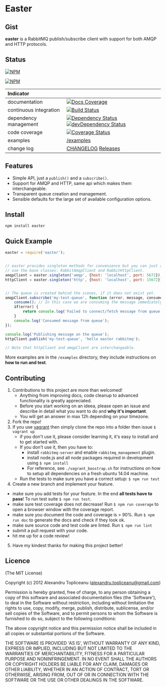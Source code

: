 # Easter

## Gist

**easter** is a RabbitMQ publish/subscribe client with support for both AMQP and HTTP protocols.

## Status

[![NPM](https://nodei.co/npm/easter.png?downloads=true&stars=true)](https://nodei.co/npm/easter/)

[![NPM](https://nodei.co/npm-dl/easter.png?months=12)](https://nodei.co/npm-dl/easter/)

| Indicator              |                                                                          |
|:-----------------------|:-------------------------------------------------------------------------|
| documentation          | [![Docs Coverage](https://img.shields.io/badge/docs-100%25-green.svg)](http://topliceanu.github.io/easter) |
| continuous integration | [![Build Status](https://travis-ci.org/topliceanu/easter.svg?branch=master)](https://travis-ci.org/topliceanu/easter) |
| dependency management  | [![Dependency Status](https://david-dm.org/topliceanu/easter.svg?style=flat)](https://david-dm.org/topliceanu/easter) [![devDependency Status](https://david-dm.org/topliceanu/easter/dev-status.svg?style=flat)](https://david-dm.org/topliceanu/easter#info=devDependencies) |
| code coverage          | [![Coverage Status](https://coveralls.io/repos/topliceanu/easter/badge.svg?branch=master)](https://coveralls.io/r/topliceanu/easter?branch=master) |
| examples               | [/examples](https://github.com/topliceanu/easter/tree/master/examples) |
| change log             | [CHANGELOG](https://github.com/topliceanu/easter/blob/master/CHANGELOG.md) [Releases](https://github.com/topliceanu/easter/releases) |

## Features

- Simple API, just a `publish()` and a `subscribe()`.
- Support for AMQP and HTTP, same api which makes them interchangeable.
- Transparent queue creation and management.
- Sensible defaults for the large set of available configuration options.

## Install

```shell
npm install easter
```

## Quick Example

```javascript
easter = require('easter');


// easter provides singleton methods for convenience but you can just as well
// use the base classes: RabbitAmqpClient and RabbitHttpClient.
amqpClient = easter.singleton('amqp', {host: 'localhost', port: 5672});
httpClient = easter.singleton('http', {host: 'localhost', port: 15672});


// The queue is created behind the scenes, if it does not exist yet.
amqpClient.subscribe('my-test-queue', function (error, message, consume) {
    consume(); // In this case we are consuming the message immediately!
    if(error) {
        return console.log('Failed to connect/fetch message from queue', error);
    }
    console.log('Consumed message from queue');
});

console.log('Publishing message on the queue');
httpClient.publish('my-test-queue', 'hello easter rabbitmq');

// Note that httpClient and amqpClient are interchangeable.
```

More examples are in the `/examples` directory, they include instructions on __how to run and test__.

## Contributing

1. Contributions to this project are more than welcomed!
    - Anything from improving docs, code cleanup to advanced functionality is greatly appreciated.
    - Before you start working on an ideea, please open an issue and describe in detail what you want to do and __why it's important__.
    - You will get an answer in max 12h depending on your timezone.
2. Fork the repo!
3. If you use [vagrant](https://www.vagrantup.com/) then simply clone the repo into a folder then issue `$ vagrant up`
    - if you don't use it, please consider learning it, it's easy to install and to get started with.
    - If you don't use it, then you have to:
         - install `rabbitmq-server` and enable `rabbitmq_management` plugin.
         - install node.js and all node packages required in development using `$ npm install`
         - For reference, see `./vagrant_boostrap.sh` for instructions on how to setup all dependencies on a fresh ubuntu 14.04 machine.
    - Run the tests to make sure you have a correct setup: `$ npm run test`
4. Create a new branch and implement your feature.
 - make sure you add tests for your feature. In the end __all tests have to pass__! To run test suite `$ npm run test`.
 - make sure test coverage does not decrease! Run `$ npm run coverage` to open a browser window with the coverage report.
 - make sure you document the code and coverage is > 90%. Run `$ npm run doc` to generate the docs and check if they look ok.
 - make sure source code and test code are linted. Run `$ npm run lint`
 - submit a pull request with your code.
 - hit me up for a code review!
5. Have my kindest thanks for making this project better!


## Licence

(The MIT License)

Copyright (c) 2012 Alexandru Topliceanu (alexandru.topliceanu@gmail.com)

Permission is hereby granted, free of charge, to any person obtaining
a copy of this software and associated documentation files (the
'Software'), to deal in the Software without restriction, including
without limitation the rights to use, copy, modify, merge, publish,
distribute, sublicense, and/or sell copies of the Software, and to
permit persons to whom the Software is furnished to do so, subject to
the following conditions:

The above copyright notice and this permission notice shall be
included in all copies or substantial portions of the Software.

THE SOFTWARE IS PROVIDED 'AS IS', WITHOUT WARRANTY OF ANY KIND,
EXPRESS OR IMPLIED, INCLUDING BUT NOT LIMITED TO THE WARRANTIES OF
MERCHANTABILITY, FITNESS FOR A PARTICULAR PURPOSE AND NONINFRINGEMENT.
IN NO EVENT SHALL THE AUTHORS OR COPYRIGHT HOLDERS BE LIABLE FOR ANY
CLAIM, DAMAGES OR OTHER LIABILITY, WHETHER IN AN ACTION OF CONTRACT,
TORT OR OTHERWISE, ARISING FROM, OUT OF OR IN CONNECTION WITH THE
SOFTWARE OR THE USE OR OTHER DEALINGS IN THE SOFTWARE.
